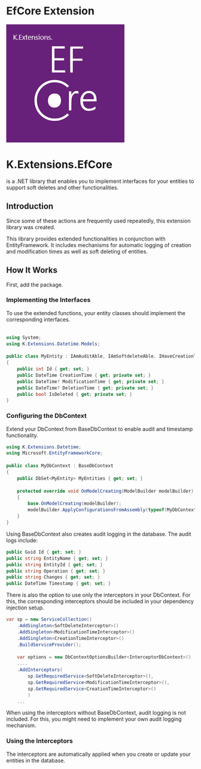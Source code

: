 # EfCore Extension

![EfCore.Extension](Icon.png)

# K.Extensions.EfCore
is a .NET library that enables you to implement interfaces for your entities to support soft deletes and other functionalities.

## Introduction
Since some of these actions are frequently used repeatedly, this extension library was created.

This library provides extended functionalities in conjunction with EntityFramework. It includes mechanisms for automatic logging of creation and modification times as well as soft deleting of entities.

## How It Works

First, add the package.

### Implementing the Interfaces
To use the extended functions, your entity classes should implement the corresponding interfaces.

```csharp

using System;
using K.Extensions.Datetime.Models;

public class MyEntity : IAmAuditAble, IAmSoftdeleteAble, IHaveCreationTime, IHaveModificationTime
{
    public int Id { get; set; }
    public DateTime CreationTime { get; private set; }
    public DateTime? ModificationTime { get; private set; }
    public DateTime? DeletionTime { get; private set; }
    public bool IsDeleted { get; private set; }
}

```

### Configuring the DbContext
Extend your DbContext from BaseDbContext to enable audit and timestamp functionality.

```csharp
using K.Extensions.Datetime;
using Microsoft.EntityFrameworkCore;

public class MyDbContext : BaseDbContext
{
    public DbSet<MyEntity> MyEntities { get; set; }

    protected override void OnModelCreating(ModelBuilder modelBuilder)
    {
        base.OnModelCreating(modelBuilder);
        modelBuilder.ApplyConfigurationsFromAssembly(typeof(MyDbContext).Assembly);
    }
}
```

Using BaseDbContext also creates audit logging in the database. The audit logs include:

```csharp
public Guid Id { get; set; }
public string EntityName { get; set; }
public string EntityId { get; set; }
public string Operation { get; set; }
public string Changes { get; set; }
public DateTime Timestamp { get; set; }
```

There is also the option to use only the interceptors in your DbContext.
For this, the corresponding interceptors should be included in your dependency injection setup.

```csharp
var sp = new ServiceCollection()
    .AddSingleton<SoftDeleteInterceptor>()
    .AddSingleton<ModificationTimeInterceptor>()
    .AddSingleton<CreationTimeInterceptor>()
    .BuildServiceProvider();

    var options = new DbContextOptionsBuilder<InterceptorDbContext>()
    ....
    .AddInterceptors(
        sp.GetRequiredService<SoftDeleteInterceptor>(),
        sp.GetRequiredService<ModificationTimeInterceptor>(),
        sp.GetRequiredService<CreationTimeInterceptor>()
        )
    ...

```
When using the interceptors without BaseDbContext, audit logging is not included. For this, you might need to implement your own audit logging mechanism.

### Using the Interceptors
The interceptors are automatically applied when you create or update your entities in the database.